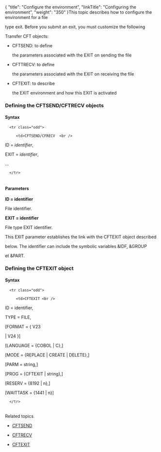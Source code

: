 {
    "title": "Configure  the environment",
    "linkTitle": "Configuring the environment",
    "weight": "350"
}This topic describes how to configure the environment for a file
type exit. Before you submit an exit, you must customize the following
Transfer CFT objects:

-   CFTSEND: to define
    the parameters associated with the EXIT on sending the file
-   CFTTRECV: to define
    the parameters associated with the EXIT on receiving the file
-   CFTEXIT: to describe
    the EXIT environment and how this EXIT is activated

### <span id="Defining_the_CFTSEND_CFTRECV_objects"></span>Defining the CFTSEND/CFTRECV objects

#### Syntax

<table data-cellspacing="0">
   <tbody>
      <tr class="odd">
         <td>CFTSEND/CFRECV  <br />
ID = <em>identifier</em>,<br />
EXIT = <em>identifier</em>,<br />
...         </td>
      </tr>
   </tbody>
</table>

#### Parameters

**ID = identifier**

File identifier.

**EXIT = identifier**

File type EXIT identifier.

This EXIT parameter establishes the link with the CFTEXIT object described
below. The identifier can include the symbolic variables &IDF, &GROUP
et &PART.

### <span id="Defining_the_CFTEXIT_object"></span>Defining the CFTEXIT object

#### Syntax

<table data-cellspacing="0">
   <tbody>
      <tr class="odd">
         <td>CFTEXIT <br />
ID = identifier,<br />
TYPE = FILE,<br />
[FORMAT = { V23
| V24 }]<br />
[LANGUAGE = {COBOL | C},]<br />
[MODE = {REPLACE | CREATE | DELETE},]<br />
[PARM = string,]<br />
[PROG = {CFTEXIT | string},]<br />
[RESERV = {8192 | n},]<br />
[WAITTASK = {1441 | n}]         </td>
      </tr>
   </tbody>
</table>

Related topics

-   [CFTSEND](../../../concepts/cft_configuration_concepts_start_here/default_send_template_concepts)
-   [CFTRECV](../../../concepts/cft_configuration_concepts_start_here/default_receive_template_concepts)
-   [CFTEXIT](../../../c_intro_userinterfaces/about_cftutil/configuring_cft_start_here/cftexit)
